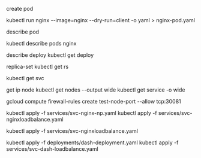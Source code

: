 
create pod

kubectl run nginx --image=nginx --dry-run=client -o yaml > nginx-pod.yaml

describe pod

kubectl describe pods nginx

describe deploy
kubectl get deploy

replica-set
kubectl get rs

kubectl get svc


get ip node 
kubectl get nodes --output wide
kubectl get service -o wide

gcloud compute firewall-rules create test-node-port --allow tcp:30081


kubectl apply -f services/svc-nginx-np.yaml
kubectl apply -f services/svc-nginxloadbalance.yaml

kubectl apply -f services/svc-nginxloadbalance.yaml

kubectl apply -f deployments/dash-deployment.yaml
kubectl apply -f services/svc-dash-loadbalance.yaml


